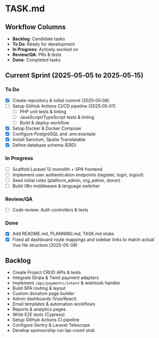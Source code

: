 # TASK.md

## Workflow Columns
- **Backlog**: Candidate tasks
- **To Do**: Ready for development
- **In Progress**: Actively worked on
- **Review/QA**: PRs & tests
- **Done**: Completed tasks

## Current Sprint (2025‑05‑05 to 2025‑05‑15)
### To Do
- [x] Create repository & initial commit (2025‑05‑06)
- [ ] Setup GitHub Actions CI/CD pipeline (2025‑05‑07)
  - [ ] PHP unit tests & linting
  - [ ] JavaScript/TypeScript tests & linting
  - [ ] Build & deploy workflow
- [x] Setup Docker & Docker Compose
- [x] Configure PostgreSQL and .env.example
- [x] Install Sanctum, Spatie Translatable
- [x] Define database schema (ERD)

### In Progress
- [ ] Scaffold Laravel 12 monolith + SPA frontend
- [ ] Implement user authentication endpoints (register, login, logout)
- [ ] Seed initial roles (platform_admin, org_admin, donor)
- [ ] Build i18n middleware & language switcher

### Review/QA
- [ ] Code review: Auth controllers & tests

### Done
- [x] Add README.md, PLANNING.md, TASK.md stubs
- [x] Fixed all dashboard route mappings and sidebar links to match actual Vue file structure (2025-05-08)

## Backlog
- Create Project CRUD APIs & tests
- Integrate Stripe & Twint payment adapters
- Implement `/api/payments/intent` & webhook handler
- Build SPA routing & layout
- Custom donation page builder
- Admin dashboards (Vue/React)
- Email templates & automation workflows
- Reports & analytics pages
- Write E2E tests (Cypress)
- Setup GitHub Actions CI pipeline
- Configure Sentry & Laravel Telescope
- Develop sponsorship run lap-count stub